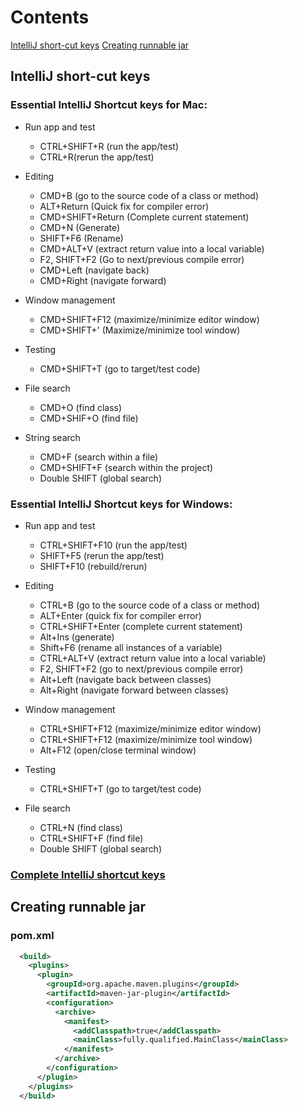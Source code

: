 # Contents

[IntelliJ short-cut keys](#intellij-short-cut-keys)
[Creating runnable jar](#creating-runnable-jar)


## IntelliJ short-cut keys

### Essential IntelliJ Shortcut keys for Mac: 

- Run app and test 
  - CTRL+SHIFT+R (run the app/test) 
  - CTRL+R(rerun the app/test) 

- Editing 
  - CMD+B (go to the source code of a class or method) 
  - ALT+Return (Quick fix for compiler error) 
  - CMD+SHIFT+Return (Complete current statement) 
  - CMD+N (Generate) 
  - SHIFT+F6 (Rename) 
  - CMD+ALT+V (extract return value into a local variable) 
  - F2, SHIFT+F2 (Go to next/previous compile error) 
  - CMD+Left (navigate back) 
  - CMD+Right (navigate forward) 

- Window management 
  - CMD+SHIFT+F12 (maximize/minimize editor window) 
  - CMD+SHIFT+' (Maximize/minimize tool window) 

- Testing 
  - CMD+SHIFT+T (go to target/test code) 

- File search 
  - CMD+O (find class) 
  - CMD+SHIF+O (find file) 

- String search 
  - CMD+F (search within a file) 
  - CMD+SHIFT+F (search within the project) 
  - Double SHIFT (global search)

### Essential IntelliJ Shortcut keys for Windows: 

- Run app and test 
  - CTRL+SHIFT+F10 (run the app/test) 
  - SHIFT+F5 (rerun the app/test) 
  - SHIFT+F10 (rebuild/rerun) 

- Editing 
  - CTRL+B (go to the source code of a class or method) 
  - ALT+Enter (quick fix for compiler error) 
  - CTRL+SHIFT+Enter (complete current statement) 
  - Alt+Ins (generate) 
  - Shift+F6 (rename all instances of a variable) 
  - CTRL+ALT+V (extract return value into a local variable) 
  - F2, SHIFT+F2 (go to next/previous compile error) 
  - Alt+Left (navigate back between classes) 
  - Alt+Right (navigate forward between classes) 

- Window management 
  - CTRL+SHIFT+F12 (maximize/minimize editor window) 
  - CTRL+SHIFT+F12 (maximize/minimize tool window) 
  - Alt+F12 (open/close terminal window) 

- Testing 
  - CTRL+SHIFT+T (go to target/test code) 

- File search 
  - CTRL+N (find class) 
  - CTRL+SHIFT+F (find file) 
  - Double SHIFT (global search)

### [Complete IntelliJ shortcut keys](https://resources.jetbrains.com/storage/products/intellij-idea/docs/IntelliJIDEA_ReferenceCard.pdf) 

## Creating runnable jar

### pom.xml

```xml
  <build>
    <plugins>
      <plugin>
        <groupId>org.apache.maven.plugins</groupId>
        <artifactId>maven-jar-plugin</artifactId>
        <configuration>
          <archive>
            <manifest>
              <addClasspath>true</addClasspath>
              <mainClass>fully.qualified.MainClass</mainClass>
            </manifest>
          </archive>
        </configuration>
      </plugin>
    </plugins>
  </build>
```

 